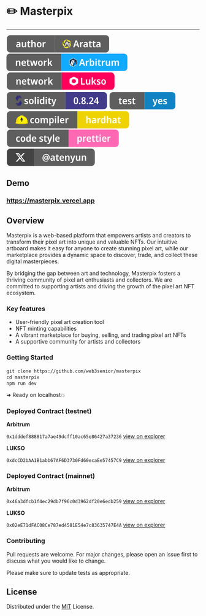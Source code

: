 # ✏️ Masterpix 
---

![Author Badge](src/assets/badge/badge-author.svg "Aratta")
<a href="//arbitrum.io">![Arbitrum Badge](src/assets/badge/badge-arb.svg "Arbitrum")</a>
<a href="//lukso.network">![Lukso Badge](src/assets/badge/badge-lukso.svg "Lukso")</a>
![Solidity Badge](src/assets/badge/badge-solidity.svg "Solidity")
<a href="/test">![Test Badge](src/assets/badge/badge-test.svg "Test")</a>
![HardHat Badge](src/assets/badge/badge-hardhat.svg "HardHat")
![Prettier Badge](src/assets/badge/badge-prettier.svg "HardHat")
<a href="//twitter.com/atenyun">![X Badge](src/assets/badge/badge-x.svg "HardHat")</a>

## Demo
### https://masterpix.vercel.app


## Overview

Masterpix is a web-based platform that empowers artists and creators to transform their pixel art into unique and valuable NFTs. Our intuitive artboard makes it easy for anyone to create stunning pixel art, while our marketplace provides a dynamic space to discover, trade, and collect these digital masterpieces.

By bridging the gap between art and technology, Masterpix fosters a thriving community of pixel art enthusiasts and collectors. We are committed to supporting artists and driving the growth of the pixel art NFT ecosystem.

### Key features
- User-friendly pixel art creation tool
- NFT minting capabilities
- A vibrant marketplace for buying, selling, and trading pixel art NFTs
- A supportive community for artists and collectors

### Getting Started

```
git clone https://github.com/web3senior/masterpix
cd masterpix
npm run dev
```

➜ Ready on localhost💥

### Deployed Contract (testnet)

**Arbitrum**

 `0x1dddef888817a7ae49dcff10ac65e86427a37236` [view on explorer](https://sepolia.arbiscan.io/address/0x1dddef888817a7ae49dcff10ac65e86427a37236#code)

 **LUKSO**

 `0xdcCD2bAA1B1abb67AF6D3730Fd60ecaEe57457C9` [view on explorer](https://explorer.execution.testnet.lukso.network/address/0xdcCD2bAA1B1abb67AF6D3730Fd60ecaEe57457C9)

 ### Deployed Contract (mainnet)

**Arbitrum**

 `0x46a3dfcb1f4ec29db7f96c0d3962df20e6edb259` [view on explorer](https://sepolia.arbiscan.io/address/0x46a3dfcb1f4ec29db7f96c0d3962df20e6edb259#code)

 **LUKSO**

 `0x02eE71dFAC08Ce787ed4581E54e7c83635747E4A` [view on explorer](https://explorer.execution.testnet.lukso.network/address/0x02eE71dFAC08Ce787ed4581E54e7c83635747E4A)


### Contributing

Pull requests are welcome. For major changes, please open an issue first to discuss what you would like to change.

Please make sure to update tests as appropriate.

## License

Distributed under the [MIT](https://choosealicense.com/licenses/mit/) License.